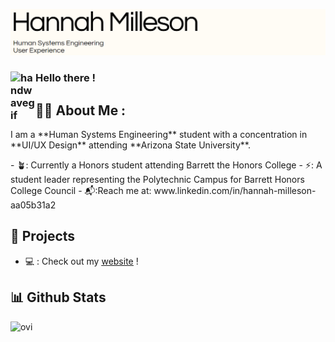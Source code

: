 ![BannerPNG](HANNAHBANNER.png)
### <img alt="handwavegif" src="https://user-images.githubusercontent.com/39513876/112366216-8cfe7400-8cfe-11eb-8116-7d3dbae20e97.gif" width='40' align="left"/> Hello there !

## 👩‍💼 About Me :
 <div>
  I am a **Human Systems Engineering** student with a concentration in **UI/UX Design** attending **Arizona State University**. 
  </div>
 <p></p>
- 🪴: Currently a Honors student attending Barrett the Honors College
- ⚡: A student leader representing the Polytechnic Campus for Barrett Honors College Council
- 📬:Reach me at: www.linkedin.com/in/hannah-milleson-aa05b31a2
 </p>

## 🎨 Projects
- 💻 : Check out my <u>[website]([https://hannahymilleson.wixsite.com/webfolio/projects-6])</u> !


## 📊 Github Stats
<img src="https://github-readme-stats.vercel.app/api/top-langs?username=madushadhanushka&show_icons=true&locale=en&layout=compact&theme=chartreuse-dark" alt="ovi" />
